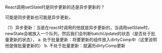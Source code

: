 React调用setState时是同步更新的还是异步更新的？

可能是同步更新也可能是异步更新，

（1）异步更新：当是在react时调用的他就是异步更新的，当调用setState时，newState会被放入一个队列，然后我们会判断batchUpdate的状态（是否处于批量更新的状态），
    a. 处于批量更新：将要更新的组件放入dirtyComp中（这里说明他是做批量更新的）
    b. 不处于批量更新：就遍历dirtyComp更新
